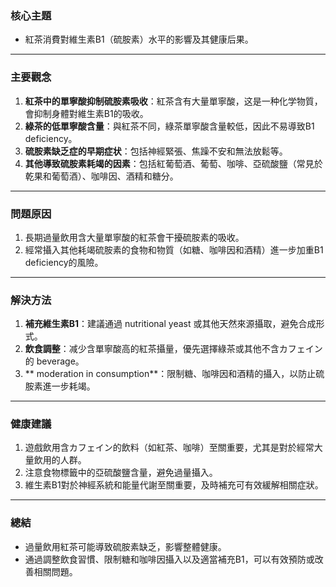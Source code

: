 ### 核心主題  
- 紅茶消費對維生素B1（硫胺素）水平的影響及其健康后果。

---

### 主要觀念  
1. **紅茶中的單寧酸抑制硫胺素吸收**：紅茶含有大量單寧酸，这是一种化学物質，會抑制身體對維生素B1的吸收。  
2. **綠茶的低單寧酸含量**：與紅茶不同，綠茶單寧酸含量較低，因此不易導致B1 deficiency。  
3. **硫胺素缺乏症的早期症状**：包括神經緊張、焦躁不安和無法放鬆等。  
4. **其他導致硫胺素耗竭的因素**：包括紅葡萄酒、葡萄、咖啡、亞硫酸鹽（常見於乾果和葡萄酒）、咖啡因、酒精和糖分。  

---

### 問題原因  
1. 長期過量飲用含大量單寧酸的紅茶會干擾硫胺素的吸收。  
2. 經常攝入其他耗竭硫胺素的食物和物質（如糖、咖啡因和酒精）進一步加重B1 deficiency的風險。  

---

### 解決方法  
1. **補充維生素B1**：建議通過 nutritional yeast 或其他天然來源攝取，避免合成形式。  
2. **飲食調整**：减少含單寧酸高的紅茶攝量，優先選擇綠茶或其他不含カフェイン的 beverage。  
3. ** moderation in consumption**：限制糖、咖啡因和酒精的攝入，以防止硫胺素進一步耗竭。  

---

### 健康建議  
1. 遊戲飲用含カフェイン的飲料（如紅茶、咖啡）至關重要，尤其是對於經常大量飲用的人群。  
2. 注意食物標籤中的亞硫酸鹽含量，避免過量攝入。  
3. 維生素B1對於神經系統和能量代謝至關重要，及時補充可有效緩解相關症狀。  

---

### 總結  
- 過量飲用紅茶可能導致硫胺素缺乏，影響整體健康。  
- 通過調整飲食習慣、限制糖和咖啡因攝入以及適當補充B1，可以有效預防或改善相關問題。